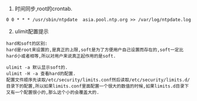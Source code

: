 1. 时间同步,root的crontab.

`0 0 * * * /usr/sbin/ntpdate  asia.pool.ntp.org >> /var/log/ntpdate.log`

2. ulimit配置提示

```
hard和soft的区别:
hard是root来设置的,是真正的上限,soft是为了方便用户自己设置而存在的,soft一定比hard小或者相等,所以对用户来说真正起作用的是soft.

ulimit -a 默认显示soft的.
ulimit -H -a 查看hard的配置.
配置文件顺序先读取/etc/security/limits.conf然后读取/etc/security/limits.d/目录下的配置,所以如果limits.conf里面配置一个很大的数值的时候,如果limits.d目录下又有一个配置很小的,那么这个小的会覆盖大的.




```
